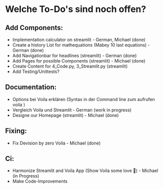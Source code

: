 # Welche To-Do's sind noch offen?

## Add Components:

- Implementation calculator on streamlit - German, Michael (done)
- Create a history List for mathequations (Mabey 10 last equations) - German (done)
- Add Navigationbar for headlines (streamlit) - German (done)
- Add Pages for possible Components (streamlit) - Michael (done)
- Create Content for 4_Code.py, 3_Streamlit.py (streamlit)
- Add Testing/Unittests?

## Documentation:

- Options bei Voila erklären (Syntax in der Command line zum aufrufen voila <path to jupyter notebook> <options>)
- Vergleich Voila und Streamlit - German (work in progress)
- Designe our Homepage (streamlit) - Michael (done)

## Fixing:

- Fix Devision by zero Voila - Michael (done)

## Ci:

- Harmonize Streamlit and Voila App (Show Voila some love 💓) - Michael (in Progress)
- Make Code-Improvements
